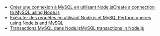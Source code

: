 * [<span data-ttu-id="10faf-101">Créer une connexion à MySQL en utilisant Node.js</span><span class="sxs-lookup"><span data-stu-id="10faf-101">Create a connection to MySQL using Node.js</span></span>](https://github.com/mysqljs/mysql/blob/master/Readme.md#establishing-connections)
* [<span data-ttu-id="10faf-102">Exécuter des requêtes en utilisant Node.js et MySQL</span><span class="sxs-lookup"><span data-stu-id="10faf-102">Perform queries using Node.js and MySQL</span></span>](https://github.com/mysqljs/mysql/blob/master/Readme.md#performing-queries)
* [<span data-ttu-id="10faf-103">Transactions MySQL dans Node.js</span><span class="sxs-lookup"><span data-stu-id="10faf-103">MySQL transactions in Node.js</span></span>](https://github.com/mysqljs/mysql/blob/master/Readme.md#transactions)

